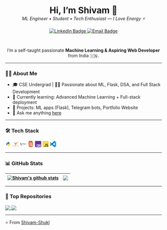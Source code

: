<p align="center">
  <strong style="font-size:28px;">Hi, I’m Shivam 👋</strong><br/>
  <em>ML Engineer • Student • Tech Enthusiast — I Love Energy ⚡</em><br/><br/>

  <!-- Badges -->
  <a href="https://www.linkedin.com/in/shivam-shukla-a462b3223/" target="_blank">
    <img src="https://img.shields.io/badge/LinkedIn-Connect-0A66C2?logo=linkedin&logoColor=white&style=for-the-badge" alt="LinkedIn Badge"/>
  </a>
  <a href="mailto:shivamshuklass661@gmail.com" target="_blank">
    <img src="https://img.shields.io/badge/Email-Say%20Hi-D14836?logo=gmail&logoColor=white&style=for-the-badge" alt="Email Badge"/>
  </a>
</p>

<br/>

<p align="center">
  I’m a self-taught passionate <strong>Machine Learning & Aspiring Web Developer</strong> from India 🇮🇳.
</p>

---

### 👨‍💻 About Me

- 🎓 CSE Undergrad | 👨‍💻 Passionate about ML, Flask, DSA, and Full Stack Development
- 🧠 Currently learning: Advanced Machine Learning + Full-stack deployment
- 🚀 Projects: ML apps (Flask), Telegram bots, Portfolio Website
- 💬 Ask me anything [here](https://github.com/Shivam-Shukl/Shivam-Shukl/issues)

---

### 🛠 Tech Stack

<code><img height="20" alt="python" src="https://raw.githubusercontent.com/github/explore/master/topics/python/python.png"></code>
<code><img height="20" alt="tensorflow" src="https://raw.githubusercontent.com/github/explore/master/topics/tensorflow/tensorflow.png"></code>
<code><img height="20" alt="flask" src="https://raw.githubusercontent.com/github/explore/master/topics/flask/flask.png"></code>
<code><img height="20" alt="html" src="https://raw.githubusercontent.com/github/explore/master/topics/html/html.png"></code>
<code><img height="20" alt="css" src="https://raw.githubusercontent.com/github/explore/master/topics/css/css.png"></code>
<code><img height="20" alt="javascript" src="https://raw.githubusercontent.com/github/explore/master/topics/javascript/javascript.png"></code>
<code><img height="20" alt="vscode" src="https://raw.githubusercontent.com/github/explore/master/topics/visual-studio-code/visual-studio-code.png"></code>

---

### 📊 GitHub Stats

| <a href="https://github.com/Shivam-Shukl"><img align="center" src="https://github-readme-stats.vercel.app/api?username=Shivam-Shukl&show_icons=true&include_all_commits=true&theme=buefy&hide_border=true" alt="Shivam's github stats" /></a> | <a href="https://github.com/Shivam-Shukl"><img align="center" src="https://github-readme-stats.vercel.app/api/top-langs/?username=Shivam-Shukl&layout=compact&theme=buefy&hide_border=true" /></a> |
| ------------- | ------------- |

---

### 📌 Top Repositories

<a href="https://github.com/Shivam-Shukl/news-fake-genuine-detector">
  <img align="center" src="https://github-readme-stats.vercel.app/api/pin/?username=Shivam-Shukl&repo=news-fake-genuine-detector&theme=buefy" />
</a>
<a href="https://github.com/Shivam-Shukl/potato-disease-classification">
  <img align="center" src="https://github-readme-stats.vercel.app/api/pin/?username=Shivam-Shukl&repo=potato-disease-classification&theme=buefy" />
</a>

---


⭐️ From [Shivam-Shukl](https://github.com/Shivam-Shukl)
